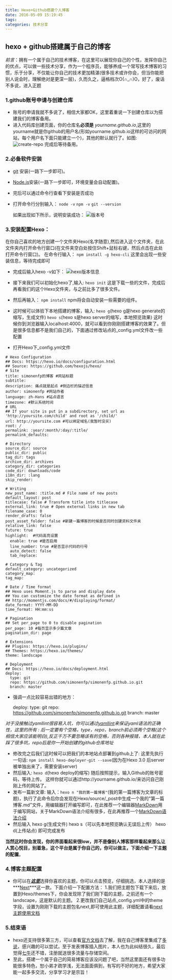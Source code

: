 ```yaml
---
title: Hexo+Github搭建个人博客
date: 2016-05-09 15:19:45
tags:
categories: 技术分享
---
```

## hexo + github搭建属于自己的博客
*前言*：拥有一个属于自己的技术博客，在这里可以展现你自己的个性，发挥你自己的优点，可以做一些技术分享，作为一个程序员，能够养成一个常写技术博客的习惯，乐于分享，不仅能让你自己的技术更加精湛(很多技术或许你会，但当你能把别人说会时，理解绝对是更深一层)，久而久之，逼格档次O(∩_∩)O，好了，废话不多说，进入正题
### 1.github账号申请与创建仓库

 - 账号的申请我就不多说了，相信大家都OK，这里着重说一下创建仓库以为搭建我们的博客备用。
 - 进入代码库创建页面，你的仓库名**必须是** *yourname.github.io*,这里的yourname就是你github的用户名(形如yourname.github.io这样的可访问的网站，每个用户名下面只能建立一个)，其他的默认就行了。如图:
 ![create-repo][1]
完成后等待备用。
### 2.必备软件安装

 - [git][2] 安装(一路下一步即可)。 
 - [Node.js][3]安装(一路下一步即可，环境变量会自动配置)。
 - 完后可以通过命令行查看下安装是否成功
 - 打开命令行分别输入：
    `node -v`
    `npm -v`
    `git --version`

    如果出现如下所示，说明安装成功：
![版本号][4]

### 3.安装配置Hexo：
在你自己喜欢的地方创建一个文件夹Hexo(名字随意),然后进入这个文件夹，在此文件夹内打开命令行窗口(在文件夹空白处按住Shift+鼠标右键，然后点击在此处打开命令行窗口)。
在命令行输入：
    `npm install -g hexo-cli`
这里会出现一些安装信息，等待完成即可

 - 完成后输入hexo -v如下：
![hexo版本信息][5]
 
 - 接下来我们可以初始化hexo了,输入:
    `hexo init`
这是下载一些的文件，完成后再看我们的这个Hexo文件夹，与之前比多了很多文件。
 - 然后再输入：
    `npm install`
npm将会自动安装一些需要的组件。
 - 这时候可以体验下本地搭建的博客，输入:
    `hexo g`(hexo g是hexo generate的缩写，生成文件)
    `hexo s`(hexo s是hexo server的缩写，本地预览效果)
这时候你到浏览器输入localhost:4000，就可以看到你刚刚搭建博客的效果了。但是很多信息都不是我们自己的，下面通过修改站点的_config.yml文件改一些配置
 - 打开Hexo下_config.yml文件
```
# Hexo Configuration
## Docs: https://hexo.io/docs/configuration.html
## Source: https://github.com/hexojs/hexo/
# Site
title: simonenfp的博客 #网站标题
subtitle:
description: 痛点就是起点 #侧边栏的描述信息
author: simonenfp #网站作者
language: zh-Hans #站点语言
timezone: #默认系统时间
# URL
## If your site is put in a subdirectory, set url as 'http://yoursite.com/child' and root as '/child/'
url: http://yoursite.com #可以绑定域名(我暂时没买)
root: /
permalink: :year/:month/:day/:title/
permalink_defaults:

# Directory
source_dir: source
public_dir: public
tag_dir: tags
archive_dir: archives
category_dir: categories
code_dir: downloads/code
i18n_dir: :lang
skip_render:

# Writing
new_post_name: :title.md # File name of new posts
default_layout: post
titlecase: false # Transform title into titlecase
external_link: true # Open external links in new tab
filename_case: 0
render_drafts: false
post_asset_folder: false #新建一篇博客的时候是否同时创建资料文件夹
relative_link: false 
future: true
highlight:  #代码高亮设置
  enable: true #是否启用
  line_number: true #是否显示代码的行号
  auto_detect: false
  tab_replace:

# Category & Tag
default_category: uncategorized
category_map:
tag_map:

# Date / Time format
## Hexo uses Moment.js to parse and display date
## You can customize the date format as defined in
## http://momentjs.com/docs/#/displaying/format/
date_format: YYYY-MM-DD
time_format: HH:mm:ss

# Pagination
## Set per_page to 0 to disable pagination
per_page: 10 #每页显示多少篇文章
pagination_dir: page

# Extensions
## Plugins: https://hexo.io/plugins/
## Themes: https://hexo.io/themes/
theme: landscape

# Deployment
## Docs: https://hexo.io/docs/deployment.html
deploy:
  type: git
  repo: https://github.com/simonenfp/simonenfp.github.io.git
  branch: master
```

 - 强调一点比较容易出错的地方：

    deploy:
      type: git
      repo: https://github.com/simonenfp/simonenfp.github.io.git
      branch: master

_对于没接触过yamllint很容易入坑，你可以通过[yamllint][6]来保证yaml语法的正确性，这里的所有 : 后一定要有个空格，type，repo，branch前必须两个空格(这个相信大家应该能明白),反正千万不要忽略该有的空格，否则各种报错，本人就在此踩了很多坑，repo后是你一开始创建的github仓库地址_

 - 修改完之后我们这时候可以把我们的本地站点部署到github上了:
这里先执行一句话:
`npm install hexo-deployer-git --save`(因为在Hexo 3.0 后server被单独出来了，需要安装server)
 - 然后输入:
 `hexo d`(hexo deploy的缩写)
随后按照提示，输入Github的账号密码，等待上传。
这样你就可以通过http://yourname.github.io/来访问自己刚刚上传的网站了。
 - 发布一篇新文章:
 输入：`hexo n "我的第一篇博客"`(我的第一篇博客为文章的标题)，执行了此命令后你会发现在Hexo/source/_post中生成一个我的"第一篇博客.md"文件，用编辑器打开编写即可，在此推荐一个编辑器[MarkDown][7]用于编写网站，关于MarkDown语法介绍有很多，在此再推荐一个[MarkDown语法介绍][8]
 - 然后输入
hexo g(生成文件)
hexo s（可以先本地预览确认无误后上传）
hexo d(上传站点)
即可完成发布

__当然这时你会发现，你的界面看起来很low，并不是像别人博客那样看起来那么让人赏心悦目，别着急，这个平台是属于你自己的，你可以做主，下面介绍一下主题的配置__。

### 4.博客主题配置

 - 你可以在[***这里***][9]选择你喜欢的主题，你可以点击预览，仔细挑选，本人选择的是***[Next][10]***这一款。下面介绍一下配置方法：
 1.我们把主题包下载下来后，放置到Hexo/themes下，你会发现除了我们刚下载的主题，之前还有一个landscape，这是默认的主题。
 2.更改我们自己站点_config.yml中的theme字段，设置为刚刚下载的主题包名next,即可使用此主题，详细配置请看[next主题使用文档][11]


 
### 5.结束语

 - hexo还支持很多第三方，可以查看[官方文档][12]去了解，我在自己博客里集成了[多说][13]，感兴趣的可以尝试，至于发表博客插入图片，本人也为此纠结很久，最后觉得[七牛][14]还不错，注册就送很多流量与存储空间。
 - 至此，搭建一个属于自己的简易博客应该没问题了吧，当然这里面还有很多功能很多特色，恕小弟才疏学浅，无法面面俱到，有写的不好的地方，希望大家能一起多多交流，分享学习才是宗旨！

 

 


    


  [1]: http://7xtufe.com1.z0.glb.clouddn.com/create-repo.png
  [2]: https://git-scm.com/downloads
  [3]: https://nodejs.org/en/
  [4]: http://7xtufe.com1.z0.glb.clouddn.com/v.png
  [5]: http://7xtufe.com1.z0.glb.clouddn.com/hexo-v.png
  [6]: http://www.yamllint.com/
  [7]: https://www.zybuluo.com/mdeditor
  [8]: http://wowubuntu.com/markdown/basic.html
  [9]: https://github.com/hexojs/hexo/wiki/Themes
  [10]: https://github.com/iissnan/hexo-theme-next
  [11]: http://theme-next.iissnan.com/
  [12]: https://hexo.io/
  [13]: http://duoshuo.com/
  [14]: https://portal.qiniu.com/
